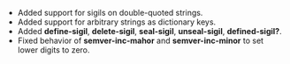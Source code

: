 * Added support for sigils on double-quoted strings.
* Added support for arbitrary strings as dictionary keys.
* Added **define-sigil**, **delete-sigil**, **seal-sigil**, **unseal-sigil**, **defined-sigil?**.
* Fixed behavior of **semver-inc-mahor** and **semver-inc-minor** to set lower digits to zero.
